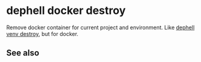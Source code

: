 # dephell docker destroy

Remove docker container for current project and environment. Like [dephell venv destroy](cmd-venv-destroy), but for docker.

## See also
